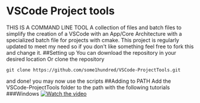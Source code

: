 # VSCode Project tools
THIS IS A COMMAND LINE TOOL
A collection of files and batch files to simplify the creation of a VSCode with an App/Core Architecture with a specialized batch file for projects with cmake.
This project is regularly updated to meet my need so if you don't like something feel free to fork this and change it.
##Setting up
You can download the repository in your desired location
Or clone the repository
```
git clone https://github.com/some1hundred/VSCode-ProjectTools.git
```
and done! you may now use the scripts
##Adding to PATH
Add the VSCode-ProjectTools folder to the path with the following tutorials
###Windows
[![Watch the video](https://img.youtube.com/vi/gb9e3m98avk/0.jpg)](https://www.youtube.com/watch?v=gb9e3m98avk)
